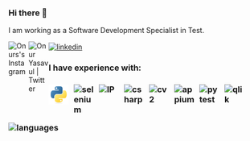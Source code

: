 ### Hi there 👋
<p>I am working as a Software Development Specialist in Test.<p/>
<a href="https://www.linkedin.com/in/onuryasavul/" target="blank">
  <img align="center" src="https://raw.githubusercontent.com/peterthehan/peterthehan/master/assets/linkedin.svg" alt="linkedin" height="40px" />
</a>
<a href="https://www.instagram.com/onuryasavul/">
  <img align="left" alt="Onurs's Instagram" width="40px" src="https://raw.githubusercontent.com/hussainweb/hussainweb/main/icons/instagram.png" />
</a>
<a href="https://twitter.com/onur_yasavul">
  <img align="left" alt="Onur Yasavul | Twitter" width="40px" src="https://raw.githubusercontent.com/peterthehan/peterthehan/master/assets/twitter.svg" />
</a>
<div>
  <h3>I have experience with:<h3/>
  <img align="left" alt="python" width="40px" src="https://raw.githubusercontent.com/devicons/devicon/master/icons/python/python-original.svg" style="padding-right:10px;"/>
  <img align="left" alt="selenium" width="40px" src="https://raw.githubusercontent.com/detain/svg-logos/780f25886640cef088af994181646db2f6b1a3f8/svg/selenium-logo.svg" style="padding-right:10px;"/>
  <img align="left" alt="IP" width="40px" src="https://upload.wikimedia.org/wikipedia/commons/thumb/9/99/IronPython_3_logo.svg/755px-IronPython_3_logo.svg.png" style="padding-right:10px;"/>
  <img align="left" alt="csharp" width="40px" src="https://iconape.com/wp-content/png_logo_vector/c.png" style="padding-right:10px;"/>
  <img align="left" alt="cv2" width="40px" src="https://www.vectorlogo.zone/logos/opencv/opencv-icon.svg" style="padding-right:10px;"/>
  <img align="left" alt="appium" width="40px" src="https://brandslogos.com/wp-content/uploads/images/large/appium-logo.png" style="padding-right:10px;"/>
  <img align="left" alt="pytest" width="40px" src="https://docs.pytest.org/en/7.1.x/_static/pytest_logo_curves.svg" style="padding-right:10px;"/>
  <img align="left" alt="qlik" width="40px" src="https://pbs.twimg.com/profile_images/1502003522786766858/oJW1fygZ_400x400.png" style="padding-right:10px;"/>

  </br>
  </br>
  </br>
  <p class="languages" align="top">
    <img src="https://github-readme-stats.vercel.app/api/top-langs/?username=onuryasavul&layout=compact" alt="languages" />
  </p>

  
<!--
  </br>
  </br>
  <h3>I'm learning:<h3/>

  <img align="left" alt="android" width="40px" src="https://raw.githubusercontent.com/devicons/devicon/master/icons/android/android-original-wordmark.svg" style="padding-right:10px;"/>
  <img align="left" alt="kotlin" width="40px" src="https://www.vectorlogo.zone/logos/kotlinlang/kotlinlang-icon.svg" style="padding-right:10px;"/>

  <img align="left" alt="Visual Studio Code" width="40px" src="https://cdn.jsdelivr.net/gh/devicons/devicon/icons/vscode/vscode-original.svg" style="padding-right:10px;"/>
  <img align="left" alt="HTML5" width="40px" src="https://cdn.jsdelivr.net/gh/devicons/devicon/icons/html5/html5-original.svg" style="padding-right:10px;"/>
  <img align="left" alt="CSS3" width="40px" src="https://cdn.jsdelivr.net/gh/devicons/devicon/icons/css3/css3-original.svg" style="padding-right:10px;"/>
  <img align="left" alt="JavaScript" width="40px" src="https://cdn.jsdelivr.net/gh/devicons/devicon/icons/javascript/javascript-original.svg" style="padding-right:10px;"/>
  <img align="left" alt="Vue" width="40px" src="https://raw.githubusercontent.com/devicons/devicon/master/icons/vuejs/vuejs-original-wordmark.svg" style="padding-right:10px;"/>
  <img align="left" alt="React" width="40px" src="https://cdn.jsdelivr.net/gh/devicons/devicon/icons/react/react-original.svg" style="padding-right:10px;"/>
  <img align="left" alt="Angular" width="40px" src="https://angular.io/assets/images/logos/angular/angular.svg" style="padding-right:10px;"/>
  <img align="left" alt="Git" width="40px" src="https://cdn.jsdelivr.net/gh/devicons/devicon/icons/git/git-original.svg" style="padding-right:10px;"/>
</div>
<br/>
<br/>
<br/>
<div>
</div>
-!>



